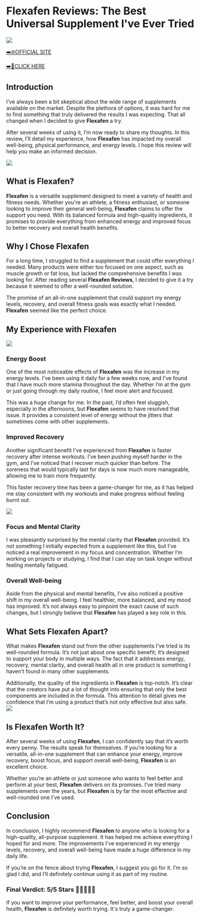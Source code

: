 # Flexafen Reviews: The Best Universal Supplement I've Ever Tried

[![](https://static.vecteezy.com/system/resources/thumbnails/019/896/014/small/buy-now-gradient-button-with-cart-symbol-buy-now-illustration-png.png)](https://edetoop.top/lander/sugarpreland-1/flexafen.html) 

[➡️🌐OFFICIAL SITE](https://edetoop.top/lander/sugarpreland-1/flexafen.html) 

[➡️🔗CLICK HERE](https://edetoop.top/lander/sugarpreland-1/flexafen.html) 


## Introduction

I’ve always been a bit skeptical about the wide range of supplements available on the market. Despite the plethora of options, it was hard for me to find something that truly delivered the results I was expecting. That all changed when I decided to give **Flexafen** a try.

After several weeks of using it, I’m now ready to share my thoughts. In this review, I’ll detail my experience, how **Flexafen** has impacted my overall well-being, physical performance, and energy levels. I hope this review will help you make an informed decision. 

[![](https://wallpapers.com/images/hd/red-order-now-button-udg4jcj4arvn8b0n-2.png)](https://edetoop.top/lander/sugarpreland-1/flexafen.html)  

## What is Flexafen?

**Flexafen** is a versatile supplement designed to meet a variety of health and fitness needs. Whether you're an athlete, a fitness enthusiast, or someone looking to improve their general well-being, **Flexafen** claims to offer the support you need. With its balanced formula and high-quality ingredients, it promises to provide everything from enhanced energy and improved focus to better recovery and overall health benefits.

## Why I Chose Flexafen

For a long time, I struggled to find a supplement that could offer everything I needed. Many products were either too focused on one aspect, such as muscle growth or fat loss, but lacked the comprehensive benefits I was looking for. After reading several **Flexafen Reviews**, I decided to give it a try because it seemed to offer a well-rounded solution.

The promise of an all-in-one supplement that could support my energy levels, recovery, and overall fitness goals was exactly what I needed. **Flexafen** seemed like the perfect choice.

## My Experience with Flexafen

[![](https://static.vecteezy.com/system/resources/thumbnails/019/896/014/small/buy-now-gradient-button-with-cart-symbol-buy-now-illustration-png.png)](https://edetoop.top/lander/sugarpreland-1/flexafen.html)

### Energy Boost

One of the most noticeable effects of **Flexafen** was the increase in my energy levels. I’ve been using it daily for a few weeks now, and I’ve found that I have much more stamina throughout the day. Whether I’m at the gym or just going through my daily routine, I feel more alert and focused.

This was a huge change for me. In the past, I’d often feel sluggish, especially in the afternoons, but **Flexafen** seems to have resolved that issue. It provides a consistent level of energy without the jitters that sometimes come with other supplements.

### Improved Recovery

Another significant benefit I’ve experienced from **Flexafen** is faster recovery after intense workouts. I’ve been pushing myself harder in the gym, and I’ve noticed that I recover much quicker than before. The soreness that would typically last for days is now much more manageable, allowing me to train more frequently.

This faster recovery time has been a game-changer for me, as it has helped me stay consistent with my workouts and make progress without feeling burnt out.

[![](https://wallpapers.com/images/hd/red-order-now-button-udg4jcj4arvn8b0n-2.png)](https://edetoop.top/lander/sugarpreland-1/flexafen.html)  

### Focus and Mental Clarity

I was pleasantly surprised by the mental clarity that **Flexafen** provided. It’s not something I initially expected from a supplement like this, but I’ve noticed a real improvement in my focus and concentration. Whether I’m working on projects or studying, I find that I can stay on task longer without feeling mentally fatigued.

### Overall Well-being

Aside from the physical and mental benefits, I’ve also noticed a positive shift in my overall well-being. I feel healthier, more balanced, and my mood has improved. It’s not always easy to pinpoint the exact cause of such changes, but I strongly believe that **Flexafen** has played a key role in this.

## What Sets Flexafen Apart?

What makes **Flexafen** stand out from the other supplements I’ve tried is its well-rounded formula. It’s not just about one specific benefit; it’s designed to support your body in multiple ways. The fact that it addresses energy, recovery, mental clarity, and overall health all in one product is something I haven’t found in many other supplements.

Additionally, the quality of the ingredients in **Flexafen** is top-notch. It’s clear that the creators have put a lot of thought into ensuring that only the best components are included in the formula. This attention to detail gives me confidence that I’m using a product that’s not only effective but also safe.
[![](https://static.vecteezy.com/system/resources/thumbnails/019/896/014/small/buy-now-gradient-button-with-cart-symbol-buy-now-illustration-png.png)](https://edetoop.top/lander/sugarpreland-1/flexafen.html)
## Is Flexafen Worth It?

After several weeks of using **Flexafen**, I can confidently say that it’s worth every penny. The results speak for themselves. If you’re looking for a versatile, all-in-one supplement that can enhance your energy, improve recovery, boost focus, and support overall well-being, **Flexafen** is an excellent choice.

Whether you’re an athlete or just someone who wants to feel better and perform at your best, **Flexafen** delivers on its promises. I’ve tried many supplements over the years, but **Flexafen** is by far the most effective and well-rounded one I’ve used.

## Conclusion

In conclusion, I highly recommend **Flexafen** to anyone who is looking for a high-quality, all-purpose supplement. It has helped me achieve everything I hoped for and more. The improvements I’ve experienced in my energy levels, recovery, and overall well-being have made a huge difference in my daily life.

If you’re on the fence about trying **Flexafen**, I suggest you go for it. I’m so glad I did, and I’ll definitely continue using it as part of my routine.

### Final Verdict: 5/5 Stars 🌟🌟🌟🌟🌟

If you want to improve your performance, feel better, and boost your overall health, **Flexafen** is definitely worth trying. It's truly a game-changer.

